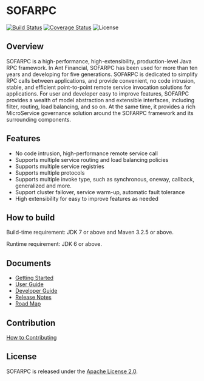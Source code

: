 # SOFARPC

[![Build Status](https://travis-ci.org/alipay/sofa-rpc.svg?branch=master)](https://travis-ci.org/alipay/sofa-rpc)
[![Coverage Status](https://codecov.io/gh/alipay/sofa-rpc/branch/master/graph/badge.svg)](https://codecov.io/gh/alipay/sofa-rpc)
![License](https://img.shields.io/badge/license-Apache--2.0-green.svg)

## Overview
SOFARPC is a high-performance, high-extensibility, production-level Java RPC framework. In Ant Financial, SOFARPC has been used for more than ten years and developing for five generations. SOFARPC is dedicated to simplify RPC calls between applications, and provide convenient, no code intrusion, stable, and efficient point-to-point remote service invocation solutions for applications. For user and developer easy to improve features, SOFARPC provides a wealth of model abstraction and extensible interfaces, including filter, routing, load balancing, and so on. At the same time, it provides a rich MicroService governance solution around the SOFARPC framework and its surrounding components.

## Features
- No code intrusion, high-performance remote service call
- Supports multiple service routing and load balancing policies
- Supports multiple service registries
- Supports multiple protocols
- Supports multiple invoke type, such as synchronous, oneway, callback, generalized and more.
- Support cluster failover, service warm-up, automatic fault tolerance
- High extensibility for easy to improve features as needed


## How to build
 
Build-time requirement: JDK 7 or above and Maven 3.2.5 or above.

Runtime requirement: JDK 6 or above.
 

## Documents
 - [Getting Started](https://github.com/alipay/sofa-rpc/wiki/GettingStarted)
 - [User Guide](https://github.com/alipay/sofa-rpc/wiki/UserGuide)
 - [Developer Guide](https://github.com/alipay/sofa-rpc/wiki/DeveloperGuide)
 - [Release Notes](https://github.com/alipay/sofa-rpc/wiki/ReleaseNotes)
 - [Road Map](https://github.com/alipay/sofa-rpc/wiki/RoadMap)

## Contribution 
[How to Contributing](https://github.com/alipay/sofa-rpc/blob/master/CONTRIBUTING.md)

## License
SOFARPC is released under the [Apache License 2.0](https://github.com/alipay/sofa-rpc/blob/master/LICENSE).
